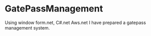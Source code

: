 # GatePassManagement
Using window form.net, C#.net Aws.net I have prepared a gatepass management system.
